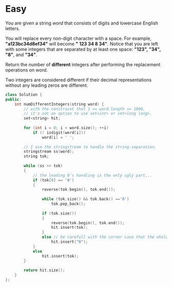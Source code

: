 # Easy

You are given a string *word* that consists of digits and lowercase English letters.

You will replace every non-digit character with a space. For example, **"a123bc34d8ef34"** will become **" 123  34 8  34"**. Notice that you are left with some integers that are separated by at least one space: **"123", "34", "8"**, and **"34"**.

Return the number of **different** integers after performing the replacement operations on *word*.

Two integers are considered different if their decimal representations without any leading zeros are different.

```cpp
class Solution {
public:
    int numDifferentIntegers(string word) {
        // with the constraint that 1 <= word.length <= 1000, 
        // it's not an option to use set<int> or set<long long>.
        set<string> hit;
        
        for (int i = 0; i < word.size(); ++i)
            if (! isdigit(word[i]))
                word[i] = ' ';
        
        // I use the stringstream to handle the string-separation.
        stringstream ss(word);
        string tok;
        
        while (ss >> tok)
        {
            // the leading 0's handling is the only ugly part...
            if (tok[0] == '0')
            {
                reverse(tok.begin(), tok.end());
                
                while (tok.size() && tok.back() =='0')
                    tok.pop_back();
                
                if (tok.size())
                {
                    reverse(tok.begin(), tok.end());
                    hit.insert(tok);
                }
                else // be carefull with the corner case that the whole tok is consisting of 0's.
                    hit.insert("0");
            }
            else
                hit.insert(tok);
        }
        
        return hit.size();
    }
};
```
